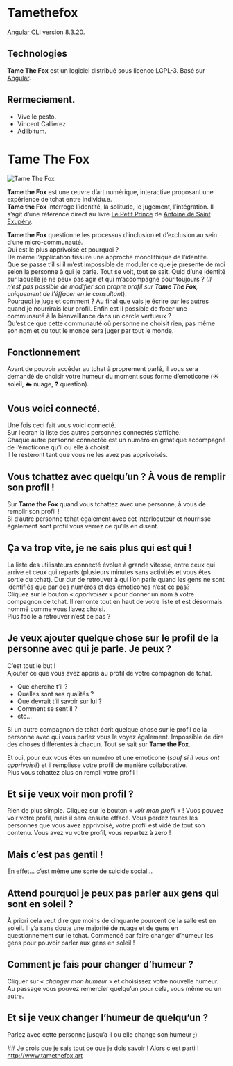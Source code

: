 # Tamethefox

[Angular CLI](https://github.com/angular/angular-cli) version 8.3.20.

## Technologies 
**Tame The Fox** est un logiciel distribué sous licence LGPL-3.
Basé sur [Angular](https://angular.io/).

## Rermeciement.

* Vive le pesto.
* Vincent Callierez
* Adlibitum.

# Tame The Fox

![Tame The Fox](http://www.tamethefox.art/foxlogo.jpg)

**Tame the Fox** est une œuvre d’art numérique, interactive proposant une expérience de tchat entre individu.e.   
**Tame the Fox** interroge l’identité, la solitude, le jugement, l’intégration.
Il s’agit d’une référence direct au livre [Le Petit Prince](https://fr.wikipedia.org/wiki/Le_Petit_Prince) de [Antoine de Saint Exupéry](https://fr.wikipedia.org/wiki/Antoine_de_Saint-Exup%C3%A9ry).

**Tame the Fox** questionne les processus d’inclusion et d’exclusion au sein d’une micro-communauté.  
Qui est le plus apprivoisé et pourquoi ?  
De même l’application fissure une approche monolithique de l’identité.  
Que se passe t’il si il m’est impossible de moduler ce que je presente de moi selon la personne à qui je parle. Tout se voit, tout se sait. Quid d’une identité sur laquelle je ne peux pas agir  et qui m’accompagne pour toujours ? (*Il n’est pas possible de modifier son propre profil sur **Tame The Fox**, uniquement de l’éffacer en le consultant*).  
Pourquoi je juge et comment ? Au final que vais je écrire sur les autres quand je nourrirais leur profil. Enfin est il possible de focer une communauté à la bienveillance dans un cercle vertueux ?  
Qu’est ce que cette communauté où personne ne choisit rien, pas même son nom et ou tout le monde sera juger par tout le monde.

## Fonctionnement 
Avant de pouvoir accéder au tchat à proprement parlé, il vous sera demandé de choisir votre humeur du moment sous forme d’emoticone (:sunny: soleil, :cloud: nuage, :question: question).

## Vous voici connecté.
Une fois ceci fait vous voici connecté.  
Sur l’ecran la liste des autres personnes connectés s’affiche.  
Chaque autre personne connectée est un numéro enigmatique accompagné de l’émoticone qu’il ou elle à choisit.  
Il le resteront tant que vous ne les avez pas apprivoisés.

## Vous tchattez avec quelqu’un ? À vous de remplir son profil !
Sur **Tame the Fox** quand vous tchattez avec une personne, à vous de remplir son profil !  
Si d’autre personne tchat également avec cet interlocuteur et nourrisse également sont profil vous verrez ce qu’ils en disent.

## Ça va trop vite, je ne sais plus qui est qui !
La liste des utilisateurs connecté évolue à grande vitesse, entre ceux qui arrive et ceux qui reparts (plusieurs minutes sans activités et vous êtes sortie du tchat). Dur dur de retrouver à qui l’on parle quand les gens ne sont identifiés que par des numéros et des émoticones n’est ce pas?  
Cliquez sur le bouton « _*apprivoiser*_ » pour donner un nom à votre compagnon de tchat. Il remonte tout en haut de votre liste et est désormais nommé comme vous l’avez choisi.  
Plus facile à retrouver n’est ce pas ?

## Je veux ajouter quelque chose sur le profil de la personne avec qui je parle. Je peux ?
C’est tout le but !   
Ajouter ce que vous avez appris au profil de votre compagnon de tchat.  
* Que cherche t’il ?
* Quelles sont ses qualités ?
* Que devrait t’il savoir sur lui ?
* Comment se sent il ?
* etc...

Si un autre compagnon de tchat écrit quelque chose sur le profil de la personne avec qui vous parlez vous le voyez également. Impossible de dire des choses différentes à chacun. Tout se sait sur **Tame the Fox**.

Et oui, pour eux vous êtes un numéro et une emoticone (*sauf si il vous ont apprivoisé*) et il remplisse votre profil de manière collaborative.  
Plus vous tchattez plus on rempli votre profil !

## Et si je veux voir mon profil ?
Rien de plus simple. Cliquez sur le bouton « _*voir mon profil*_ » ! Vuos pouvez voir votre profil, mais il sera ensuite effacé. Vous perdez toutes les personnes que vous avez apprivoisé, votre profil est vidé de tout son contenu. Vous avez vu votre profil, vous repartez à zero !

## Mais c’est pas gentil !
En effet… c’est même une sorte de suicide social…

## Attend pourquoi je peux pas parler aux gens qui sont en soleil ?
À priori cela veut dire que moins de cinquante pourcent de la salle est en soleil. Il y’a sans doute une majorité de nuage et de gens en questionnement sur le tchat. Commencé par faire changer d’humeur les gens pour pouvoir parler aux gens en soleil !

## Comment je fais pour changer d’humeur ?
Cliquer sur « _*changer mon humeur*_ »  et choisissez votre nouvelle humeur.  Au passage vous pouvez remercier quelqu’un pour cela, vous même ou un autre.

## Et si je veux changer l’humeur de quelqu’un ?
Parlez avec cette personne jusqu’a il ou elle change son humeur ;)

## Je crois que je sais tout ce que je dois savoir !
Alors c'est parti !  
http://www.tamethefox.art
